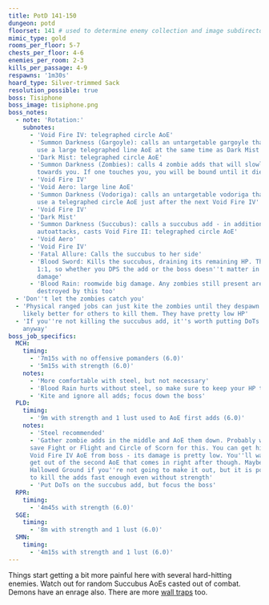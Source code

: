```yaml
---
title: PotD 141-150
dungeon: potd
floorset: 141 # used to determine enemy collection and image subdirectory
mimic_type: gold
rooms_per_floor: 5-7
chests_per_floor: 4-6
enemies_per_room: 2-3
kills_per_passage: 4-9
respawns: '1m30s'
hoard_type: Silver-trimmed Sack
resolution_possible: true
boss: Tisiphone
boss_image: tisiphone.png
boss_notes:
  - note: 'Rotation:'
    subnotes:
      - 'Void Fire IV: telegraphed circle AoE'
      - 'Summon Darkness (Gargoyle): calls an untargetable gargoyle that will
        use a large telegraphed line AoE at the same time as Dark Mist'
      - 'Dark Mist: telegraphed circle AoE'
      - 'Summon Darkness (Zombies): calls 4 zombie adds that will slowly crawl
        towards you. If one touches you, you will be bound until it dies'
      - 'Void Fire IV'
      - 'Void Aero: large line AoE'
      - 'Summon Darkness (Vodoriga): calls an untargetable vodoriga that will
        use a telegraphed circle AoE just after the next Void Fire IV'
      - 'Void Fire IV'
      - 'Dark Mist'
      - 'Summon Darkness (Succubus): calls a succubus add - in addition to
        autoattacks, casts Void Fire II: telegraphed circle AoE'
      - 'Void Aero'
      - 'Void Fire IV'
      - 'Fatal Allure: Calls the succubus to her side'
      - 'Blood Sword: Kills the succubus, draining its remaining HP. This is
        1:1, so whether you DPS the add or the boss doesn''t matter in terms of
        damage'
      - 'Blood Rain: roomwide big damage. Any zombies still present are
        destroyed by this too'
  - 'Don''t let the zombies catch you'
  - 'Physical ranged jobs can just kite the zombies until they despawn. It''s
    likely better for others to kill them. They have pretty low HP'
  - 'If you''re not killing the succubus add, it''s worth putting DoTs on it
    anyway'
boss_job_specifics:
  MCH:
    timing:
      - '7m15s with no offensive pomanders (6.0)'
      - '5m15s with strength (6.0)'
    notes:
      - 'More comfortable with steel, but not necessary'
      - 'Blood Rain hurts without steel, so make sure to keep your HP topped'
      - 'Kite and ignore all adds; focus down the boss'
  PLD:
    timing:
      - '9m with strength and 1 lust used to AoE first adds (6.0)'
    notes:
      - 'Steel recommended'
      - 'Gather zombie adds in the middle and AoE them down. Probably want to
      save Fight or Flight and Circle of Scorn for this. You can get hit by the
      Void Fire IV AoE from boss - its damage is pretty low. You''ll want to
      get out of the second AoE that comes in right after though. Maybe use
      Hallowed Ground if you''re not going to make it out, but it is possible
      to kill the adds fast enough even without strength'
      - 'Put DoTs on the succubus add, but focus the boss'
  RPR:
    timing:
      - '4m45s with strength (6.0)'
  SGE:
    timing:
      - '8m with strength and 1 lust (6.0)'
  SMN:
    timing:
      - '4m15s with strength and 1 lust (6.0)'
---
```


Things start getting a bit more painful here with several hard-hitting enemies.
Watch out for random Succubus AoEs casted out of combat. Demons have an enrage
also. There are more [wall traps](/wall_traps.html#potd-131-149) too.
